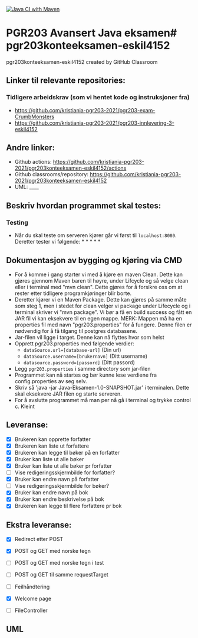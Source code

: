 [![Java CI with Maven](https://github.com/kristiania-pgr203-2021/pgr203konteeksamen-eskil4152/actions/workflows/maven.yml/badge.svg)](https://github.com/kristiania-pgr203-2021/pgr203konteeksamen-eskil4152/actions/workflows/maven.yml)
# PGR203 Avansert Java eksamen# pgr203konteeksamen-eskil4152
pgr203konteeksamen-eskil4152 created by GitHub Classroom

## Linker til relevante repositories:
### Tidligere arbeidskrav (som vi hentet kode og instruksjoner fra)
* https://github.com/kristiania-pgr203-2021/pgr203-exam-CrumbMonsters
* https://github.com/kristiania-pgr203-2021/pgr203-innlevering-3-eskil4152

## Andre linker: 
* Github actions: https://github.com/kristiania-pgr203-2021/pgr203konteeksamen-eskil4152/actions
* Github classrooms/repository: https://github.com/kristiania-pgr203-2021/pgr203konteeksamen-eskil4152
* UML: ____

## Beskriv hvordan programmet skal testes:

### Testing
* Når du skal teste om serveren kjører går vi først til `localhost:8080`. Deretter tester vi følgende:
  * 
  * 
  * 
  * 
  * 

## Dokumentasjon av bygging og kjøring via CMD
* For å komme i gang starter vi med å kjøre en maven Clean. Dette kan gjøres gjennom Maven baren til høyre, under Lifcycle og så velge clean eller i terminal med "mvn clean". Dette gjøres for å forsikre oss om at rester etter tidligere programkjøringer blir borte.
* Deretter kjører vi en Maven Package. Dette kan gjøres på samme måte som steg 1, men i stedet for clean velger vi package under Lifecycle og i terminal skriver vi "mvn package".
Vi bør a få en build success og fått en JAR fil vi kan eksekvere til en egen mappe. MERK: Mappen må ha en properties fil med navn "pgr203.properties" for å fungere. Denne filen er nødvendig for å få tilgang til postgres databasene.
* Jar-filen vil ligge i target. Denne kan nå flyttes hvor som helst
* Opprett pgr203.properties med følgende verdier:
  * `dataSource.url=[database-url]` (Din url)
  * `dataSource.username=[brukernavn]` (Ditt username)
  * `datasource.password=[passord]` (Ditt passord)
* Legg `pgr203.properties` i samme directory som jar-filen
* Programmet kan nå startes og bør kunne lese verdiene fra config.properties av seg selv.
* Skriv så 'java -jar Java-Eksamen-1.0-SNAPSHOT.jar' i terminalen. Dette skal eksekvere JAR filen og starte serveren.
* For å avslutte programmet må man per nå gå i terminal og trykke control c. Kleint

## Leveranse: 
* [x] Brukeren kan opprette forfatter
* [x] Brukeren kan liste ut forfattere 
* [x] Brukeren kan legge til bøker på en forfatter
* [x] Bruker kan liste ut alle bøker
* [x] Bruker kan liste ut alle bøker pr forfatter
* [ ] Vise redigeringsskjermbilde for forfatter?
* [x] Bruker kan endre navn på forfatter
* [ ] Vise redigeringsskjermbilde for bøker?
* [x] Bruker kan endre navn på bok
* [x] Bruker kan endre beskrivelse på bok
* [x] Brukeren kan legge til flere forfattere pr bok

## Ekstra leveranse: 
* [x] Redirect etter POST
* [x] POST og GET med norske tegn
* [ ] POST og GET med norske tegn i test
* [ ] POST og GET til samme requestTarget
* [ ] Feilhåndtering
* [x] Welcome page
* [ ] FileController


## UML
